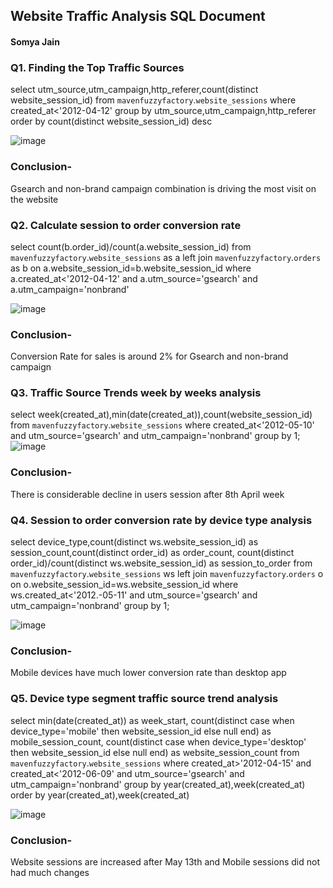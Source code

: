 ##	Website Traffic Analysis SQL Document
####	Somya Jain

### Q1. Finding the Top Traffic Sources

select utm_source,utm_campaign,http_referer,count(distinct website_session_id) from `mavenfuzzyfactory`.`website_sessions` 
where created_at<'2012-04-12' group by utm_source,utm_campaign,http_referer order by count(distinct website_session_id) desc

![image](https://user-images.githubusercontent.com/38453077/217515431-e03a8b66-9bd1-43d3-98ec-98c258832e2a.png)


 
### Conclusion-
Gsearch and non-brand campaign combination is driving the most visit on the website

### Q2. Calculate session to order conversion rate
select count(b.order_id)/count(a.website_session_id) from `mavenfuzzyfactory`.`website_sessions` as a
left join `mavenfuzzyfactory`.`orders` as b on a.website_session_id=b.website_session_id 
where a.created_at<'2012-04-12' and a.utm_source='gsearch' and a.utm_campaign='nonbrand'

![image](https://user-images.githubusercontent.com/38453077/217515478-c7d18f45-ca8b-495d-85f2-184b2325c35c.png)

 
### Conclusion-
Conversion Rate for sales is around 2% for Gsearch and non-brand campaign 

### Q3. Traffic Source Trends week by weeks analysis 
select week(created_at),min(date(created_at)),count(website_session_id) from `mavenfuzzyfactory`.`website_sessions` 
where created_at<'2012-05-10' and utm_source='gsearch' and utm_campaign='nonbrand' 
group by 1;
![image](https://user-images.githubusercontent.com/38453077/217515501-c786cd56-775d-43f6-9470-71525be177b0.png)

 
### Conclusion-
There is considerable decline in users session after 8th April week 

### Q4. Session to order conversion rate by device type analysis
select device_type,count(distinct ws.website_session_id) as session_count,count(distinct order_id) as order_count,
count(distinct order_id)/count(distinct ws.website_session_id) as session_to_order
from `mavenfuzzyfactory`.`website_sessions` ws left join `mavenfuzzyfactory`.`orders` o on o.website_session_id=ws.website_session_id 
where ws.created_at<'2012.-05-11'  and utm_source='gsearch' and utm_campaign='nonbrand' group by 1;

![image](https://user-images.githubusercontent.com/38453077/217515521-9fb0f413-b817-4617-8200-24033802ee53.png)

 
### Conclusion-
Mobile devices have much lower conversion rate than desktop app

### Q5. Device type segment traffic source trend analysis 
select min(date(created_at)) as week_start,
count(distinct case when device_type='mobile' then website_session_id else null end) as mobile_session_count,
count(distinct case when device_type='desktop' then website_session_id else null end) as website_session_count 
 from `mavenfuzzyfactory`.`website_sessions` where created_at>'2012-04-15' and created_at<'2012-06-09' and utm_source='gsearch' and utm_campaign='nonbrand' 
 group by year(created_at),week(created_at) order by year(created_at),week(created_at)

 ![image](https://user-images.githubusercontent.com/38453077/217515552-95f72d43-fc34-477a-8f7a-a1ddd6e77ed3.png)

 
### Conclusion-
Website sessions are increased after May 13th and Mobile sessions did not had much changes 
